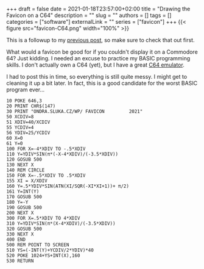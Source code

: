 +++ 
draft = false
date = 2021-01-18T23:57:00+02:00
title = "Drawing the Favicon on a C64"
description = ""
slug = ""
authors = []
tags = []
categories = ["software"]
externalLink = ""
series = ["favicon"]
+++
{{< figure src="favicon-C64.png" width="100%" >}}

This is a followup to my
[previous post](/posts/making-a-cool-favicon-for-the-website/), so make sure
to check that out first.

What would a favicon be good for if you couldn't display it on a Commodore 64?
Just kidding. I needed an excuse to practice my BASIC programming skills.
I don't actually own a C64 (yet), but I have a great
[C64 emulator](https://vice-emu.sourceforge.io/).

I had to post this in time, so everything is still quite messy. I might get to
cleaning it up a bit later. In fact, this is a good candidate for the worst
BASIC program ever&hellip;

```BASIC
10 POKE 646,3
20 PRINT CHR$(147)
30 PRINT "ONDRA.SLUKA.CZ/WP/ FAVICON         2021"
50 XCDIV=8
51 XDIV=40/XCDIV
55 YCDIV=4
56 YDIV=25/YCDIV
60 X=0
61 Y=0
100 FOR X=-4*XDIV TO -.5*XDIV
110 Y=YDIV*SIN(π*(-X-4*XDIV)/(-3.5*XDIV))
120 GOSUB 500
130 NEXT X
140 REM CIRCLE
150 FOR X=-.5*XDIV TO .5*XDIV
155 XI = X/XDIV
160 Y=.5*YDIV*SIN(ATN(XI/SQR(-XI*XI+1))+ π/2)
161 Y=INT(Y)
170 GOSUB 500
180 Y=-Y
190 GOSUB 500
200 NEXT X
300 FOR X=.5*XDIV TO 4*XDIV
310 Y=YDIV*SIN(π*(X-4*XDIV)/(-3.5*XDIV))
320 GOSUB 500
330 NEXT X
400 END
500 REM POINT TO SCREEN
510 YS=(-INT(Y)+YCDIV/2*YDIV)*40
520 POKE 1024+YS+INT(X),160
530 RETURN
```
